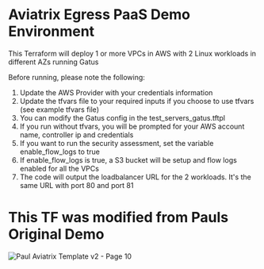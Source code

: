 # Aviatrix Egress PaaS Demo Environment

 This Terraform will deploy 1 or more VPCs in AWS with 2 Linux workloads in different AZs running Gatus

 Before running, please note the following:

 1. Update the AWS Provider with your credentials information
 2. Update the tfvars file to your required inputs if you choose to use tfvars (see example tfvars file)
 3. You can modify the Gatus config in the test_servers_gatus.tftpl
 4. If you run without tfvars, you will be prompted for your AWS account name, controller ip and credentials
 5. If you want to run the security assessment, set the variable enable_flow_logs to true
 6. If enable_flow_logs is true, a S3 bucket will be setup and flow logs enabled for all the VPCs
 7. The code will output the loadbalancer URL for the 2 workloads. It's the same URL with port 80 and port 81


# This TF was modified from Pauls Original Demo
![Paul Aviatrix Template v2 - Page 10](https://github.com/user-attachments/assets/ad1ca413-cf3c-49bf-ae85-2444b0a7b575)
